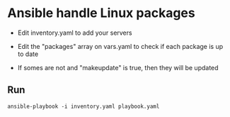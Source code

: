 # Ansible handle Linux packages

- Edit inventory.yaml to add your servers

  
- Edit the "packages" array on vars.yaml to check if each package is up to date
- If somes are not and "makeupdate" is true, then they will be updated


## Run

```
ansible-playbook -i inventory.yaml playbook.yaml
```
